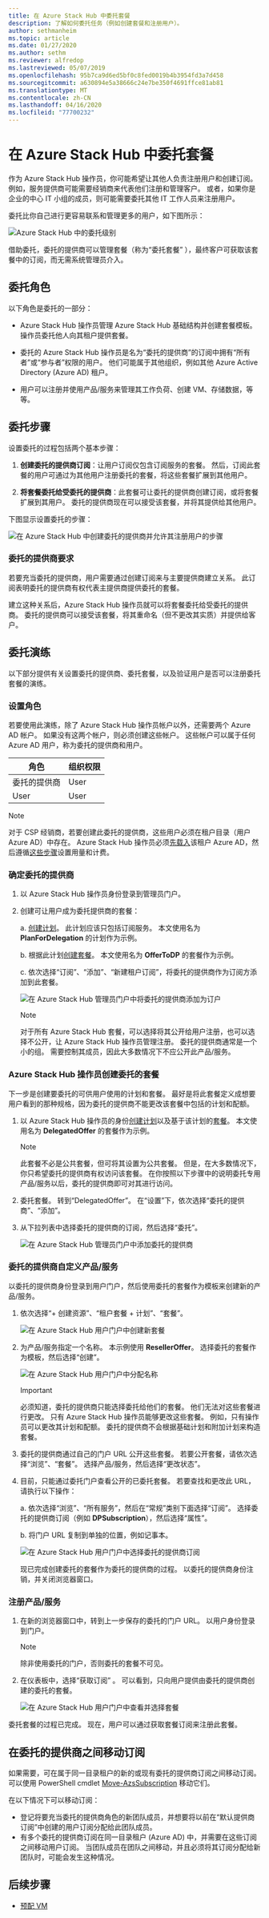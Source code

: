 ```yaml
---
title: 在 Azure Stack Hub 中委托套餐
description: 了解如何委托任务（例如创建套餐和注册用户）。
author: sethmanheim
ms.topic: article
ms.date: 01/27/2020
ms.author: sethm
ms.reviewer: alfredop
ms.lastreviewed: 05/07/2019
ms.openlocfilehash: 95b7ca9d6ed5bf0c8fed0019b4b3954fd3a7d458
ms.sourcegitcommit: a630894e5a38666c24e7be350f4691ffce81ab81
ms.translationtype: MT
ms.contentlocale: zh-CN
ms.lasthandoff: 04/16/2020
ms.locfileid: "77700232"
---
```

# <a name="delegate-offers-in-azure-stack-hub"></a>在 Azure Stack Hub 中委托套餐

作为 Azure Stack Hub 操作员，你可能希望让其他人负责注册用户和创建订阅。 例如，服务提供商可能需要经销商来代表他们注册和管理客户。 或者，如果你是企业的中心 IT 小组的成员，则可能需要委托其他 IT 工作人员来注册用户。

委托比你自己进行更容易联系和管理更多的用户，如下图所示：

![Azure Stack Hub 中的委托级别](media/azure-stack-delegated-provider/image1.png)

借助委托，委托的提供商可以管理套餐（称为“委托套餐”  ），最终客户可获取该套餐中的订阅，而无需系统管理员介入。

## <a name="delegation-roles"></a>委托角色

以下角色是委托的一部分：

* Azure Stack Hub 操作员管理 Azure Stack Hub 基础结构并创建套餐模板。  操作员委托他人向其租户提供套餐。

* 委托的 Azure Stack Hub 操作员是名为“委托的提供商”的订阅中拥有“所有者”或“参与者”权限的用户。    他们可能属于其他组织，例如其他 Azure Active Directory (Azure AD) 租户。

*  用户可以注册并使用产品/服务来管理其工作负荷、创建 VM、存储数据，等等。

## <a name="delegation-steps"></a>委托步骤

设置委托的过程包括两个基本步骤：

1. **创建委托的提供商订阅**：让用户订阅仅包含订阅服务的套餐。 然后，订阅此套餐的用户可通过为其他用户注册委托的套餐，将这些套餐扩展到其他用户。

2. **将套餐委托给受委托的提供商**：此套餐可让委托的提供商创建订阅，或将套餐扩展到其用户。 委托的提供商现在可以接受该套餐，并将其提供给其他用户。

下图显示设置委托的步骤：

![在 Azure Stack Hub 中创建委托的提供商并允许其注册用户的步骤](media/azure-stack-delegated-provider/image2.png)

### <a name="delegated-provider-requirements"></a>委托的提供商要求

若要充当委托的提供商，用户需要通过创建订阅来与主要提供商建立关系。 此订阅表明委托的提供商有权代表主提供商提供委托的套餐。

建立这种关系后，Azure Stack Hub 操作员就可以将套餐委托给受委托的提供商。 委托的提供商可以接受该套餐，将其重命名（但不更改其实质）并提供给客户。

## <a name="delegation-walkthrough"></a>委托演练

以下部分提供有关设置委托的提供商、委托套餐，以及验证用户是否可以注册委托套餐的演练。

### <a name="set-up-roles"></a>设置角色

若要使用此演练，除了 Azure Stack Hub 操作员帐户以外，还需要两个 Azure AD 帐户。 如果没有这两个帐户，则必须创建这些帐户。 这些帐户可以属于任何 Azure AD 用户，称为委托的提供商和用户。

| **角色** | **组织权限** |
| --- | --- |
| 委托的提供商 |User |
| User |User |

 > [!NOTE]
 > 对于 CSP 经销商，若要创建此委托的提供商，这些用户必须在租户目录（用户 Azure AD）中存在。 Azure Stack Hub 操作员必须[先载入](azure-stack-enable-multitenancy.md)该租户 Azure AD，然后遵循[这些步骤](azure-stack-csp-howto-register-tenants.md)设置用量和计费。

### <a name="identify-the-delegated-provider"></a>确定委托的提供商

1. 以 Azure Stack Hub 操作员身份登录到管理员门户。

1. 创建可让用户成为委托提供商的套餐：

   a.  [创建计划](azure-stack-create-plan.md)。
       此计划应该只包括订阅服务。 本文使用名为 **PlanForDelegation** 的计划作为示例。

   b.  根据此计划[创建套餐](azure-stack-create-offer.md)。 本文使用名为 **OfferToDP** 的套餐作为示例。

   c.  依次选择“订阅”、“添加”、“新建租户订阅”，将委托的提供商作为订阅方添加到此套餐。   

   ![在 Azure Stack Hub 管理员门户中将委托的提供商添加为订户](media/azure-stack-delegated-provider/image3.png)

   > [!NOTE]
   > 对于所有 Azure Stack Hub 套餐，可以选择将其公开给用户注册，也可以选择不公开，让 Azure Stack Hub 操作员管理注册。 委托的提供商通常是一个小的组。 需要控制其成员，因此大多数情况下不应公开此产品/服务。

### <a name="azure-stack-hub-operator-creates-the-delegated-offer"></a>Azure Stack Hub 操作员创建委托的套餐

下一步是创建要委托的可供用户使用的计划和套餐。 最好是将此套餐定义成想要用户看到的那种规格，因为委托的提供商不能更改该套餐中包括的计划和配额。

1. 以 Azure Stack Hub 操作员的身份[创建计划](azure-stack-create-plan.md)以及基于该计划的[套餐](azure-stack-create-offer.md)。 本文使用名为 **DelegatedOffer** 的套餐作为示例。

   > [!NOTE]
   > 此套餐不必是公共套餐，但可将其设置为公共套餐。 但是，在大多数情况下，你只希望委托的提供商有权访问该套餐。 在你按照以下步骤中的说明委托专用产品/服务以后，委托的提供商即可对其进行访问。

2. 委托套餐。 转到“DelegatedOffer”。  在“设置”下，依次选择“委托的提供商”、“添加”。   

3. 从下拉列表中选择委托的提供商的订阅，然后选择“委托”。 

   ![在 Azure Stack Hub 管理员门户中添加委托的提供商](media/azure-stack-delegated-provider/image4.png)

### <a name="delegated-provider-customizes-the-offer"></a>委托的提供商自定义产品/服务

以委托的提供商身份登录到用户门户，然后使用委托的套餐作为模板来创建新的产品/服务。

1. 依次选择“+ 创建资源”、“租户套餐 + 计划”、“套餐”。   

    ![在 Azure Stack Hub 用户门户中创建新套餐](media/azure-stack-delegated-provider/image5.png)

2. 为产品/服务指定一个名称。 本示例使用 **ResellerOffer**。 选择委托的套餐作为模板，然后选择“创建”。 

   ![在 Azure Stack Hub 用户门户中分配名称](media/azure-stack-delegated-provider/image6.png)

   >[!IMPORTANT]
   >必须知道，委托的提供商只能选择委托给他们的套餐。 他们无法对这些套餐进行更改。 只有 Azure Stack Hub 操作员能够更改这些套餐。 例如，只有操作员可以更改其计划和配额。 委托的提供商不会根据基础计划和附加计划来构造套餐。

3. 委托的提供商通过自己的门户 URL 公开这些套餐。 若要公开套餐，请依次选择“浏览”、“套餐”。   选择产品/服务，然后选择“更改状态”。 

4. 目前，只能通过委托门户查看公开的已委托套餐。 若要查找和更改此 URL，请执行以下操作：

    a.  依次选择“浏览”、“所有服务”，然后在“常规”类别下面选择“订阅”。     选择委托的提供商订阅（例如 **DPSubscription**），然后选择“属性”。 

    b.  将门户 URL 复制到单独的位置，例如记事本。

    ![在 Azure Stack Hub 用户门户中选择委托的提供商订阅](media/azure-stack-delegated-provider/dpportaluri.png)  

   现已完成创建委托的套餐作为委托的提供商的过程。 以委托的提供商身份注销，并关闭浏览器窗口。

### <a name="sign-up-for-the-offer"></a>注册产品/服务

1. 在新的浏览器窗口中，转到上一步保存的委托的门户 URL。 以用户身份登录到门户。

   >[!NOTE]
   >除非使用委托的门户，否则委托的套餐不可见。

1. 在仪表板中，选择“获取订阅”  。 可以看到，只向用户提供由委托的提供商创建的委托的套餐。

   ![在 Azure Stack Hub 用户门户中查看并选择套餐](media/azure-stack-delegated-provider/image8.png)

委托套餐的过程已完成。 现在，用户可以通过获取套餐订阅来注册此套餐。

## <a name="move-subscriptions-between-delegated-providers"></a>在委托的提供商之间移动订阅

如果需要，可在属于同一目录租户的新的或现有委托的提供商订阅之间移动订阅。 可以使用 PowerShell cmdlet [Move-AzsSubscription](/powershell/module/azs.subscriptions.admin) 移动它们。

在以下情况下可以移动订阅：

* 登记将要充当委托的提供商角色的新团队成员，并想要将以前在“默认提供商订阅”中创建的用户订阅分配给此团队成员。
* 有多个委托的提供商订阅在同一目录租户 (Azure AD) 中，并需要在这些订阅之间移动用户订阅。 当团队成员在团队之间移动，并且必须将其订阅分配给新团队时，可能会发生这种情况。

## <a name="next-steps"></a>后续步骤

* [预配 VM](../user/azure-stack-create-vm-template.md)
